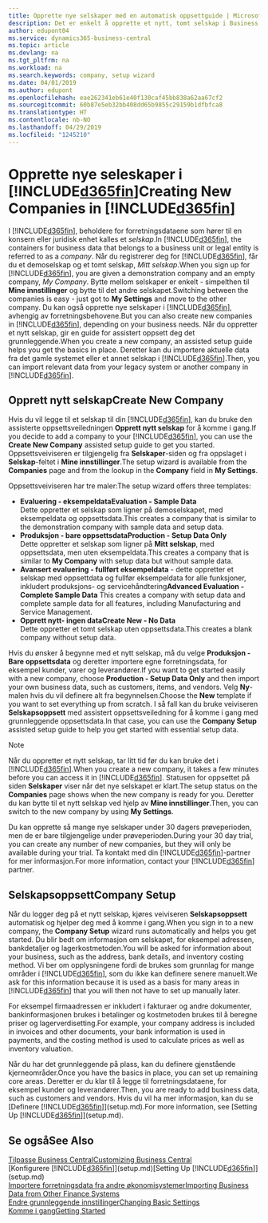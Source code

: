 ```yaml
---
title: Opprette nye selskaper med en automatisk oppsettguide | Microsoft-dokumentasjon
description: Det er enkelt å opprette et nytt, tomt selskap i Business Central. En guide for assistert oppsett hjelper deg gjennom trinnene, og du kan importere forretningsdataene eksisterende.
author: edupont04
ms.service: dynamics365-business-central
ms.topic: article
ms.devlang: na
ms.tgt_pltfrm: na
ms.workload: na
ms.search.keywords: company, setup wizard
ms.date: 04/01/2019
ms.author: edupont
ms.openlocfilehash: eae262341eb61e40f130caf45bb838a62aa67cf2
ms.sourcegitcommit: 60b87e5eb32bb408dd65b9855c29159b1dfbfca8
ms.translationtype: HT
ms.contentlocale: nb-NO
ms.lasthandoff: 04/29/2019
ms.locfileid: "1245210"
---
```

# <a name="creating-new-companies-in-included365finincludesd365finmdmd"></a><span data-ttu-id="b7e4d-104">Opprette nye seleskaper i [!INCLUDE[d365fin](includes/d365fin_md.md)]</span><span class="sxs-lookup"><span data-stu-id="b7e4d-104">Creating New Companies in [!INCLUDE[d365fin](includes/d365fin_md.md)]</span></span>
<span data-ttu-id="b7e4d-105">I [!INCLUDE[d365fin](includes/d365fin_md.md)], beholdere for forretningsdataene som hører til en konsern eller juridisk enhet kalles et *selskap*.</span><span class="sxs-lookup"><span data-stu-id="b7e4d-105">In [!INCLUDE[d365fin](includes/d365fin_md.md)], the containers for business data that belongs to a business unit or legal entity is referred to as a *company*.</span></span> <span data-ttu-id="b7e4d-106">Når du registrerer deg for [!INCLUDE[d365fin](includes/d365fin_md.md)], får du et demoselskap og et tomt selskap, *Mitt selskap*.</span><span class="sxs-lookup"><span data-stu-id="b7e4d-106">When you sign up for [!INCLUDE[d365fin](includes/d365fin_md.md)], you are given a demonstration company and an empty company, *My Company*.</span></span> <span data-ttu-id="b7e4d-107">Bytte mellom selskaper er enkelt - simpelthen til **Mine innstillinger** og bytte til det andre selskapet.</span><span class="sxs-lookup"><span data-stu-id="b7e4d-107">Switching between the companies is easy - just got to **My Settings** and move to the other company.</span></span> <span data-ttu-id="b7e4d-108">Du kan også opprette nye selskaper i [!INCLUDE[d365fin](includes/d365fin_md.md)], avhengig av forretningsbehovene.</span><span class="sxs-lookup"><span data-stu-id="b7e4d-108">But you can also create new companies in [!INCLUDE[d365fin](includes/d365fin_md.md)], depending on your business needs.</span></span> <span data-ttu-id="b7e4d-109">Når du oppretter et nytt selskap, gir en guide for assistert oppsett deg det grunnleggende.</span><span class="sxs-lookup"><span data-stu-id="b7e4d-109">When you create a new company, an assisted setup guide helps you get the basics in place.</span></span> <span data-ttu-id="b7e4d-110">Deretter kan du importere aktuelle data fra det gamle systemet eller et annet selskap i [!INCLUDE[d365fin](includes/d365fin_md.md)].</span><span class="sxs-lookup"><span data-stu-id="b7e4d-110">Then, you can import relevant data from your legacy system or another company in [!INCLUDE[d365fin](includes/d365fin_md.md)].</span></span>  

## <a name="create-new-company"></a><span data-ttu-id="b7e4d-111">Opprett nytt selskap</span><span class="sxs-lookup"><span data-stu-id="b7e4d-111">Create New Company</span></span>
<span data-ttu-id="b7e4d-112">Hvis du vil legge til et selskap til din [!INCLUDE[d365fin](includes/d365fin_md.md)], kan du bruke den assisterte oppsettsveiledningen **Opprett nytt selskap** for å komme i gang.</span><span class="sxs-lookup"><span data-stu-id="b7e4d-112">If you decide to add a company to your [!INCLUDE[d365fin](includes/d365fin_md.md)], you can use the **Create New Company** assisted setup guide to get you started.</span></span> <span data-ttu-id="b7e4d-113">Oppsettsveiviseren er tilgjengelig fra **Selskaper**-siden og fra oppslaget i **Selskap**-feltet i **Mine innstillinger**.</span><span class="sxs-lookup"><span data-stu-id="b7e4d-113">The setup wizard is available from the **Companies** page and from the lookup in the **Company** field in **My Settings**.</span></span>  

<span data-ttu-id="b7e4d-114">Oppsettsveiviseren har tre maler:</span><span class="sxs-lookup"><span data-stu-id="b7e4d-114">The setup wizard offers three templates:</span></span>

-   <span data-ttu-id="b7e4d-115">**Evaluering - eksempeldata**</span><span class="sxs-lookup"><span data-stu-id="b7e4d-115">**Evaluation - Sample Data**</span></span>  
    <span data-ttu-id="b7e4d-116">Dette oppretter et selskap som ligner på demoselskapet, med eksempeldata og oppsettsdata.</span><span class="sxs-lookup"><span data-stu-id="b7e4d-116">This creates a company that is similar to the demonstration company with sample data and setup data.</span></span>  
-   <span data-ttu-id="b7e4d-117">**Produksjon - bare oppsettsdata**</span><span class="sxs-lookup"><span data-stu-id="b7e4d-117">**Production - Setup Data Only**</span></span>  
    <span data-ttu-id="b7e4d-118">Dette oppretter et selskap som ligner på **Mitt selskap**, med oppsettsdata, men uten eksempeldata.</span><span class="sxs-lookup"><span data-stu-id="b7e4d-118">This creates a company that is similar to **My Company** with setup data but without sample data.</span></span>
-   <span data-ttu-id="b7e4d-119">**Avansert evaluering - fullført eksempeldata** - dette oppretter et selskap med oppsettdata og fullfør eksempeldata for alle funksjoner, inkludert produksjons- og servicehåndtering</span><span class="sxs-lookup"><span data-stu-id="b7e4d-119">**Advanced Evaluation - Complete Sample Data** This creates a company with setup data and complete sample data for all features, including Manufacturing and Service Management.</span></span>
-   <span data-ttu-id="b7e4d-120">**Opprett nytt- ingen data**</span><span class="sxs-lookup"><span data-stu-id="b7e4d-120">**Create New - No Data**</span></span>  
    <span data-ttu-id="b7e4d-121">Dette oppretter et tomt selskap uten oppsettsdata.</span><span class="sxs-lookup"><span data-stu-id="b7e4d-121">This creates a blank company without setup data.</span></span>  

<span data-ttu-id="b7e4d-122">Hvis du ønsker å begynne med et nytt selskap, må du velge **Produksjon - Bare oppsettsdata** og deretter importere egne forretningsdata, for eksempel kunder, varer og leverandører.</span><span class="sxs-lookup"><span data-stu-id="b7e4d-122">If you want to get started easily with a new company, choose **Production - Setup Data Only** and then import your own business data, such as customers, items, and vendors.</span></span> <span data-ttu-id="b7e4d-123">Velg **Ny**-malen hvis du vil definere alt fra begynnelsen.</span><span class="sxs-lookup"><span data-stu-id="b7e4d-123">Choose the **New** template if you want to set everything up from scratch.</span></span> <span data-ttu-id="b7e4d-124">I så fall kan du bruke veiviseren **Selskapsoppsett** med assistert oppsettsveiledning for å komme i gang med grunnleggende oppsettsdata.</span><span class="sxs-lookup"><span data-stu-id="b7e4d-124">In that case, you can use the **Company Setup** assisted setup guide to help you get started with essential setup data.</span></span>  

> [!NOTE]  
>   <span data-ttu-id="b7e4d-125">Når du oppretter et nytt selskap, tar litt tid før du kan bruke det i [!INCLUDE[d365fin](includes/d365fin_md.md)].</span><span class="sxs-lookup"><span data-stu-id="b7e4d-125">When you create a new company, it takes a few minutes before you can access it in [!INCLUDE[d365fin](includes/d365fin_md.md)].</span></span> <span data-ttu-id="b7e4d-126">Statusen for oppsettet på siden **Selskaper** viser når det nye selskapet er klart.</span><span class="sxs-lookup"><span data-stu-id="b7e4d-126">The setup status on the **Companies** page shows when the new company is ready for you.</span></span> <span data-ttu-id="b7e4d-127">Deretter du kan bytte til et nytt selskap ved hjelp av **Mine innstillinger**.</span><span class="sxs-lookup"><span data-stu-id="b7e4d-127">Then, you can switch to the new company by using **My Settings**.</span></span>  

<span data-ttu-id="b7e4d-128">Du kan opprette så mange nye selskaper under 30 dagers prøveperioden, men de er bare tilgjengelige under prøveperioden.</span><span class="sxs-lookup"><span data-stu-id="b7e4d-128">During your 30 day trial, you can create any number of new companies, but they will only be available during your trial.</span></span> <span data-ttu-id="b7e4d-129">Ta kontakt med din [!INCLUDE[d365fin](includes/d365fin_md.md)]-partner for mer informasjon.</span><span class="sxs-lookup"><span data-stu-id="b7e4d-129">For more information, contact your [!INCLUDE[d365fin](includes/d365fin_md.md)] partner.</span></span>  

## <a name="company-setup"></a><span data-ttu-id="b7e4d-130">Selskapsoppsett</span><span class="sxs-lookup"><span data-stu-id="b7e4d-130">Company Setup</span></span>
<span data-ttu-id="b7e4d-131">Når du logger deg på et nytt selskap, kjøres veiviseren **Selskapsoppsett** automatisk og hjelper deg med å komme i gang.</span><span class="sxs-lookup"><span data-stu-id="b7e4d-131">When you sign in to a new company, the **Company Setup** wizard runs automatically and helps you get started.</span></span> <span data-ttu-id="b7e4d-132">Du blir bedt om informasjon om selskapet, for eksempel adressen, bankdetaljer og lagerkostmetoden.</span><span class="sxs-lookup"><span data-stu-id="b7e4d-132">You will be asked for information about your business, such as the address, bank details, and inventory costing method.</span></span> <span data-ttu-id="b7e4d-133">Vi ber om opplysningene fordi de brukes som grunnlag for mange områder i [!INCLUDE[d365fin](includes/d365fin_md.md)], som du ikke kan definere senere manuelt.</span><span class="sxs-lookup"><span data-stu-id="b7e4d-133">We ask for this information because it is used as a basis for many areas in [!INCLUDE[d365fin](includes/d365fin_md.md)] that you will then not have to set up manually later.</span></span>  

<span data-ttu-id="b7e4d-134">For eksempel firmaadressen er inkludert i fakturaer og andre dokumenter, bankinformasjonen brukes i betalinger og kostmetoden brukes til å beregne priser og lagerverdisetting.</span><span class="sxs-lookup"><span data-stu-id="b7e4d-134">For example, your company address is included in invoices and other documents, your bank information is used in payments, and the costing method is used to calculate prices as well as inventory valuation.</span></span>  

<span data-ttu-id="b7e4d-135">Når du har det grunnleggende på plass, kan du definere gjenstående kjerneområder.</span><span class="sxs-lookup"><span data-stu-id="b7e4d-135">Once you have the basics in place, you can set up remaining core areas.</span></span> <span data-ttu-id="b7e4d-136">Deretter er du klar til å legge til forretningsdataene, for eksempel kunder og leverandører.</span><span class="sxs-lookup"><span data-stu-id="b7e4d-136">Then, you are ready to add business data, such as customers and vendors.</span></span> <span data-ttu-id="b7e4d-137">Hvis du vil ha mer informasjon, kan du se [Definere [!INCLUDE[d365fin](includes/d365fin_md.md)]](setup.md).</span><span class="sxs-lookup"><span data-stu-id="b7e4d-137">For more information, see [Setting Up [!INCLUDE[d365fin](includes/d365fin_md.md)]](setup.md).</span></span>  

## <a name="see-also"></a><span data-ttu-id="b7e4d-138">Se også</span><span class="sxs-lookup"><span data-stu-id="b7e4d-138">See Also</span></span>
[<span data-ttu-id="b7e4d-139">Tilpasse Business Central</span><span class="sxs-lookup"><span data-stu-id="b7e4d-139">Customizing Business Central</span></span>](ui-customizing-overview.md)  
<span data-ttu-id="b7e4d-140">[Konfigurere [!INCLUDE[d365fin](includes/d365fin_md.md)]](setup.md)</span><span class="sxs-lookup"><span data-stu-id="b7e4d-140">[Setting Up [!INCLUDE[d365fin](includes/d365fin_md.md)]](setup.md)</span></span>  
[<span data-ttu-id="b7e4d-141">Importere forretningsdata fra andre økonomisystemer</span><span class="sxs-lookup"><span data-stu-id="b7e4d-141">Importing Business Data from Other Finance Systems</span></span>](across-import-data-configuration-packages.md)  
[<span data-ttu-id="b7e4d-142">Endre grunnleggende innstillinger</span><span class="sxs-lookup"><span data-stu-id="b7e4d-142">Changing Basic Settings</span></span>](ui-change-basic-settings.md)  
[<span data-ttu-id="b7e4d-143">Komme i gang</span><span class="sxs-lookup"><span data-stu-id="b7e4d-143">Getting Started</span></span>](product-get-started.md)  
